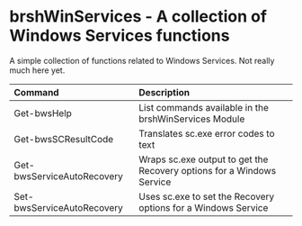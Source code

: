 # brshWinServices - A collection of Windows Services functions

A simple collection of functions related to Windows Services. Not really much here yet.


|Command                    | Description |
| :-------                    | :----------- |
|Get-bwsHelp                | List commands available in the brshWinServices Module |
|Get-bwsSCResultCode        | Translates sc.exe error codes to text |
|Get-bwsServiceAutoRecovery | Wraps sc.exe output to get the Recovery options for a Windows Service |
|Set-bwsServiceAutoRecovery | Uses sc.exe to set the Recovery options for a Windows Service |
